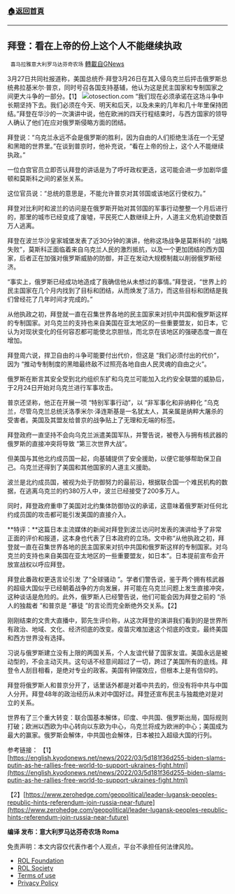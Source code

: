 ###  [:house:返回首頁](https://github.com/ourhimalayas/txt)
---


## 拜登：看在上帝的份上这个人不能继续执政
` 喜马拉雅意大利罗马达芬奇农场` [轉載自GNews](https://gnews.org/zh-hans/2240858/)

3月27日共同社报道称，美国总统乔·拜登3月26日在其入侵乌克兰后抨击俄罗斯总统弗拉基米尔·普京，同时号召各国支持基辅，他认为这是民主国家和专制国家之间更大斗争的一部分。【1】
![](https://assets.gnews.org/wp-content/uploads/2022/03/B-2.jpg)otosection.com
“我们现在必须承诺在这场斗争中长期坚持下去。我们必须在今天、明天和后天，以及未来的几年和几十年里保持团结。”拜登在华沙的一次演讲中说，他在欧洲的四天行程结束时，与西方国家的领导人确认了他们在应对俄罗斯侵略方面的团结。

拜登说：“乌克兰永远不会是俄罗斯的胜利，因为自由的人们拒绝生活在一个无望和黑暗的世界里。”在谈到普京时，他补充说，“看在上帝的份上，这个人不能继续执政。”

一位白宫官员立即否认拜登的讲话是为了呼吁政权更迭，这可能会进一步加剧华盛顿和莫斯科之间的紧张关系。

这位官员说：“总统的意思是，不能允许普京对其邻国或该地区行使权力。”

拜登对比利时和波兰的访问是在俄罗斯开始对其邻国的军事行动整整一个月后进行的，那里的城市已经变成了废墟，平民死亡人数继续上升，人道主义危机迫使数百万人逃离。

拜登在波兰华沙皇家城堡发表了近30分钟的演讲，他称这场战争是莫斯科的 “战略失败”，莫斯科正面临着来自乌克兰人民的激烈抵抗，以及一个更加团结的西方国家，后者正在加强对俄罗斯威胁的防御，并正在发动大规模制裁以削弱俄罗斯经济。

“事实上，俄罗斯已经成功地造成了我确信他从未想过的事情。”拜登说，“世界上的民主国家在几个月内找到了目标和团结，从而焕发了活力，而这些目标和团结是我们曾经花了几年时间才完成的。”

从他执政之初，拜登就一直在召集世界各地的民主国家来对抗中共国和俄罗斯这样的专制国家。对乌克兰的支持也来自美国在亚太地区的一些重要盟友，如日本，它认为对现状变化的任何容忍都可能使北京胆怯，而北京在该地区的强硬态度一直在增加。

拜登周六说，捍卫自由的斗争可能要付出代价，但这是 “我们必须付出的代价”，因为 “推动专制制度的黑暗最终敌不过照亮各地自由人民灵魂的自由之火”。

俄罗斯在断言其安全受到北约组织东扩和乌克兰可能加入北约安全联盟的威胁后，于2月24日开始对乌克兰进行军事攻击。

普京还坚称，他正在开展一项 “特别军事行动”，以 “非军事化和非纳粹化 ”乌克兰，尽管乌克兰总统沃洛季米尔·泽连斯基是一名犹太人，其亲属是纳粹大屠杀的受害者。美国及其盟友给普京的战争贴上了无理和无端的标签。

拜登政府一直坚持不会向乌克兰派遣美国军队，并警告说，被卷入与拥有核武器的俄罗斯的直接冲突将导致 “第三次世界大战”。

但美国与其他北约成员国一起，向基辅提供了安全援助，以便它能够帮助保卫自己。乌克兰还得到了美国和其他国家的人道主义援助。

波兰是北约成员国，被视为处于防御努力的最前沿，根据联合国一个难民机构的数据，在逃离乌克兰的约380万人中，波兰已经接受了200多万人。

同时，拜登政府重申了美国对北约集体防御协议的承诺，这意味着俄罗斯对任何北约成员国的攻击都可能引发美国的直接介入。

**特评：**这篇日本主流媒体的新闻对拜登到波兰访问时发表的演讲给予了非常正面的评价和报道，这本身也代表了日本政府的立场。文中称“从他执政之初，拜登就一直在召集世界各地的民主国家来对抗中共国和俄罗斯这样的专制国家。对乌克兰的支持也来自美国在亚太地区的一些重要盟友，如日本”。日本提前宣布会开放宣战权以呼应拜登。

拜登此番政权更迭言论引发 了“全球骚动 ”。学者们警告说，鉴于两个拥有核武器的超级大国似乎已经朝着战争的方向发展，并可能在乌克兰问题上发生直接冲突，这种谈话是危险的。此外，俄罗斯人已经警告说，他们可能会因为拜登之前的 “杀人的独裁者 ”和普京是 “暴徒 ”的言论而完全断绝外交关系。【2】

刚刚结束的文贵大直播中，郭先生评价称，从这次拜登的演讲我们看到的是世界所有政治、地域、文化、经济彻底的改变。疫苗灾难加速这个彻底的改变。最终美国和西方世界没有选择。

习说与俄罗斯建立没有上限的两国关系，个人友谊代替了国家友谊。美国永远是被动型的，不会主动灭共。这句话不经意间超过了一切，跨过了美国所有的底线。拜登令人刮目相看，是绝对专业的政客。美国有钟摆效应，但根本上是有信仰的。

拜登将俄罗斯人和普京分开了，话里话外都是对着中共去的，但没有将中共与中国人分开。拜登48年的政治经历从未对中国好过。拜登还宣布民主与独裁绝对是对立的关系。

世界有了三个重大转变：联合国基本解体，印度、中共国、俄罗斯出局，国际规则打破；欧洲以西欧为中心转向以东欧为中心，乌克兰将成为欧洲的中心；美国成为最大的赢家。俄罗斯会解体，中共国也会解体，日本被拉入超级大国的行列。

参考链接：
【1】[https://english.kyodonews.net/news/2022/03/5d181f36d255-biden-slams-putin-as-he-rallies-free-world-to-support-ukraines-fight.html](https://english.kyodonews.net/news/2022/03/5d181f36d255-biden-slams-putin-as-he-rallies-free-world-to-support-ukraines-fight.html)

【2】[https://www.zerohedge.com/geopolitical/leader-lugansk-peoples-republic-hints-referendum-join-russia-near-future](https://www.zerohedge.com/geopolitical/leader-lugansk-peoples-republic-hints-referendum-join-russia-near-future)

**编译 发布：意大利罗马达芬奇农场 Roma**

 

免责声明：本文内容仅代表作者个人观点，平台不承担任何法律风险。

- [ROL Foundation](https://rolfoundation.org/)
- [ROL Society](https://rolsociety.org/)
- [Terms of use](https://gnews.org/terms-of-use-3/)
- [Privacy Policy](https://gnews.org/privacy-policy/)
